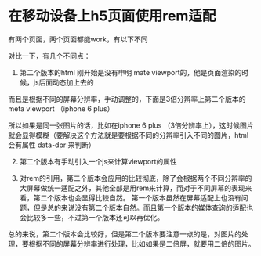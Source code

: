 # 在移动设备上h5页面使用rem适配
有两个页面，两个页面都能work，有以下不同

对比一下，有几个不同点：

1. 第二个版本的html 刚开始是没有申明 mate viewport的，他是页面渲染的时候，js后面动态加上去的

而且是根据不同的屏幕分辨率，手动调整的，下面是3倍分辨率上第二个版本的 meta viewport （iphone 6 plus）

所以如果是同一张图片的话，比如在iphone 6 plus （3倍分辨率上），这时候图片就会显得模糊（要解决这个方法就是要根据不同的分辨率引入不同的图片，html会有属性 data-dpr 来判断）


2. 第二个版本有手动引入一个js来计算viewport的属性

3. 对rem的引用，第二个版本会应用的比较彻底，除了会根据两个不同分辨率的大屏幕做统一适配之外，其他全部是用rem来计算，而对于不同屏幕的表现来看，第二个版本也会显得比较自然。
第一个版本虽然在屏幕适配上也没有问题，但是总的来说没有第二个版本自然。而且第一个版本的媒体查询的适配也会比较多一些，不过第一个版本还可以再优化。


总的来说，第二个版本会比较好，但是第二个版本要注意一点的是，对图片的处理，要根据不同的屏幕分辨率进行处理，比如如果是二倍屏，就要用二倍的图片。

